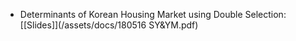 * Determinants of Korean Housing Market using Double Selection: [[Slides]](/assets/docs/180516 SY&YM.pdf)